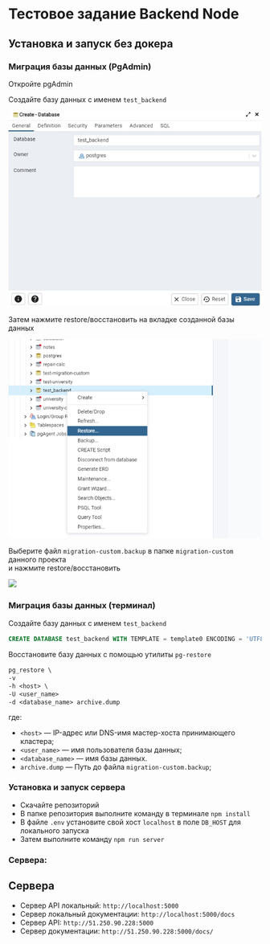 # Тестовое задание Backend Node

## Установка и запуск без докера

### Миграция базы данных (PgAdmin)

Откройте pgAdmin

Создайте базу данных c именем `test_backend`
<p align="left">
    <img src="https://github.com/ruhose73/test-backend/blob/main/docs/images/1.png" />
</p>

Затем нажмите restore/восстановить на вкладке созданной базы данных
<p align="left">
    <img src="https://github.com/ruhose73/test-backend/blob/main/docs/images/2.png" />
</p>

Выберите файл `migration-custom.backup` в папке `migration-custom` данного проекта  
и нажмите restore/восстановить
<p align="left">
    <img src=".https://github.com/ruhose73/test-backend/blob/main/docs/images/4.png" />
</p>

### Миграция базы данных (терминал)

Создайте базу данных c именем `test_backend`

```sql
CREATE DATABASE test_backend WITH TEMPLATE = template0 ENCODING = 'UTF8' LOCALE = 'Russian_Russia.1251';
```

Восстановите базу данных с помощью утилиты `pg-restore`

```
pg_restore \
-v
-h <host> \
-U <user_name>
-d <database_name> archive.dump
```

где:

* `<host>` — IP-адрес или DNS-имя мастер-хоста принимающего кластера;
* `<user_name>` — имя пользователя базы данных;
* `<database_name>` — имя базы данных.
* `archive.dump` — Путь до файла `migration-custom.backup`;

### Установка и запуск сервера

* Скачайте репозиторий
* В папке репозитория выполните команду в терминале `npm install`
* В файле `.env` установите свой хост `localhost` в поле `DB_HOST` для локального запуска
* Затем выполните команду `npm run server`

### Сервера:

## Сервера

* Сервер API локальный: `http://localhost:5000`
* Сервер локальный документации: `http://localhost:5000/docs`
* Сервер API: `http://51.250.90.228:5000`
* Сервер документации: `http://51.250.90.228:5000/docs/`
